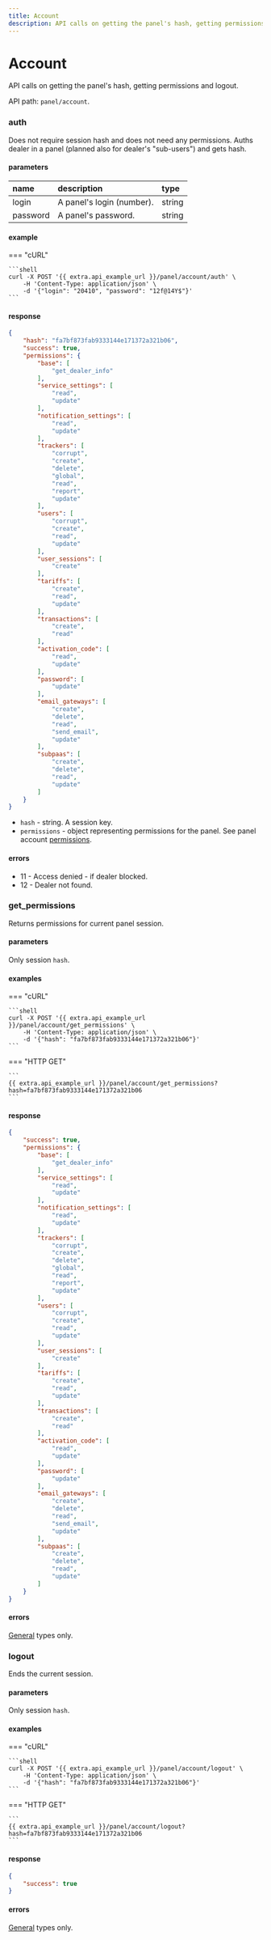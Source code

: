 ```yaml
---
title: Account
description: API calls on getting the panel's hash, getting permissions and logout.
---
```


# Account

API calls on getting the panel's hash, getting permissions and logout.

API path: `panel/account`.

### auth

Does not require session hash and does not need any permissions. Auths dealer in a panel (planned also for dealer's "sub-users")
 and gets hash. 

#### parameters

| name | description | type|
| :------ | :------ | :----- |
| login | A panel's login (number). | string |
| password | A panel's password. | string |

#### example

=== "cURL"

    ```shell
    curl -X POST '{{ extra.api_example_url }}/panel/account/auth' \
        -H 'Content-Type: application/json' \ 
        -d '{"login": "20410", "password": "12f@14Y$"}'
    ```

#### response

```json
{
    "hash": "fa7bf873fab9333144e171372a321b06",
    "success": true,
    "permissions": {
        "base": [
            "get_dealer_info"
        ],
        "service_settings": [
            "read",
            "update"
        ],
        "notification_settings": [
            "read",
            "update"
        ],
        "trackers": [
            "corrupt",
            "create",
            "delete",
            "global",
            "read",
            "report",
            "update"
        ],
        "users": [
            "corrupt",
            "create",
            "read",
            "update"
        ],
        "user_sessions": [
            "create"
        ],
        "tariffs": [
            "create",
            "read",
            "update"
        ],
        "transactions": [
            "create",
            "read"
        ],
        "activation_code": [
            "read",
            "update"
        ],
        "password": [
            "update"
        ],
        "email_gateways": [
            "create",
            "delete",
            "read",
            "send_email",
            "update"
        ],
        "subpaas": [
            "create",
            "delete",
            "read",
            "update"
        ]
    }
}
```

* `hash` - string. A session key.
* `permissions` - object representing permissions for the panel. See panel account [permissions](../getting-started.md#panel-api-permissions).
    
#### errors

* 11 - Access denied - if dealer blocked.
* 12 - Dealer not found.

### get_permissions

Returns permissions for current panel session. 

#### parameters

Only session `hash`.

#### examples

=== "cURL"

    ```shell
    curl -X POST '{{ extra.api_example_url }}/panel/account/get_permissions' \
        -H 'Content-Type: application/json' \ 
        -d '{"hash": "fa7bf873fab9333144e171372a321b06"}'
    ```

=== "HTTP GET"

    ```
    {{ extra.api_example_url }}/panel/account/get_permissions?hash=fa7bf873fab9333144e171372a321b06
    ```

#### response

```json
{
    "success": true,
    "permissions": {
        "base": [
            "get_dealer_info"
        ],
        "service_settings": [
            "read",
            "update"
        ],
        "notification_settings": [
            "read",
            "update"
        ],
        "trackers": [
            "corrupt",
            "create",
            "delete",
            "global",
            "read",
            "report",
            "update"
        ],
        "users": [
            "corrupt",
            "create",
            "read",
            "update"
        ],
        "user_sessions": [
            "create"
        ],
        "tariffs": [
            "create",
            "read",
            "update"
        ],
        "transactions": [
            "create",
            "read"
        ],
        "activation_code": [
            "read",
            "update"
        ],
        "password": [
            "update"
        ],
        "email_gateways": [
            "create",
            "delete",
            "read",
            "send_email",
            "update"
        ],
        "subpaas": [
            "create",
            "delete",
            "read",
            "update"
        ]
    }
}
```

#### errors

[General](../../backend-api/getting-started.md#error-codes) types only.

### logout

Ends the current session.

#### parameters

Only session `hash`.

#### examples

=== "cURL"

    ```shell
    curl -X POST '{{ extra.api_example_url }}/panel/account/logout' \
        -H 'Content-Type: application/json' \ 
        -d '{"hash": "fa7bf873fab9333144e171372a321b06"}'
    ```

=== "HTTP GET"

    ```
    {{ extra.api_example_url }}/panel/account/logout?hash=fa7bf873fab9333144e171372a321b06
    ```

#### response

```json
{
    "success": true
}
```

#### errors

[General](../../backend-api/getting-started.md#error-codes) types only.